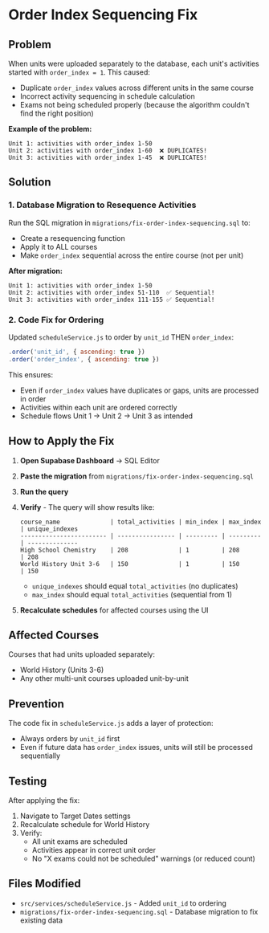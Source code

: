 # Order Index Sequencing Fix

## Problem

When units were uploaded separately to the database, each unit's activities started with `order_index = 1`. This caused:
- Duplicate `order_index` values across different units in the same course
- Incorrect activity sequencing in schedule calculation
- Exams not being scheduled properly (because the algorithm couldn't find the right position)

**Example of the problem:**
```
Unit 1: activities with order_index 1-50
Unit 2: activities with order_index 1-60  ❌ DUPLICATES!
Unit 3: activities with order_index 1-45  ❌ DUPLICATES!
```

## Solution

### 1. Database Migration to Resequence Activities

Run the SQL migration in `migrations/fix-order-index-sequencing.sql` to:
- Create a resequencing function
- Apply it to ALL courses
- Make `order_index` sequential across the entire course (not per unit)

**After migration:**
```
Unit 1: activities with order_index 1-50
Unit 2: activities with order_index 51-110  ✅ Sequential!
Unit 3: activities with order_index 111-155 ✅ Sequential!
```

### 2. Code Fix for Ordering

Updated `scheduleService.js` to order by `unit_id` THEN `order_index`:

```javascript
.order('unit_id', { ascending: true })
.order('order_index', { ascending: true })
```

This ensures:
- Even if `order_index` values have duplicates or gaps, units are processed in order
- Activities within each unit are ordered correctly
- Schedule flows Unit 1 → Unit 2 → Unit 3 as intended

## How to Apply the Fix

1. **Open Supabase Dashboard** → SQL Editor
2. **Paste the migration** from `migrations/fix-order-index-sequencing.sql`
3. **Run the query**
4. **Verify** - The query will show results like:
   ```
   course_name              | total_activities | min_index | max_index | unique_indexes
   ------------------------ | ---------------- | --------- | --------- | --------------
   High School Chemistry    | 208              | 1         | 208       | 208
   World History Unit 3-6   | 150              | 1         | 150       | 150
   ```
   - `unique_indexes` should equal `total_activities` (no duplicates)
   - `max_index` should equal `total_activities` (sequential from 1)

5. **Recalculate schedules** for affected courses using the UI

## Affected Courses

Courses that had units uploaded separately:
- World History (Units 3-6)
- Any other multi-unit courses uploaded unit-by-unit

## Prevention

The code fix in `scheduleService.js` adds a layer of protection:
- Always orders by `unit_id` first
- Even if future data has `order_index` issues, units will still be processed sequentially

## Testing

After applying the fix:
1. Navigate to Target Dates settings
2. Recalculate schedule for World History
3. Verify:
   - All unit exams are scheduled
   - Activities appear in correct unit order
   - No "X exams could not be scheduled" warnings (or reduced count)

## Files Modified

- `src/services/scheduleService.js` - Added `unit_id` to ordering
- `migrations/fix-order-index-sequencing.sql` - Database migration to fix existing data
